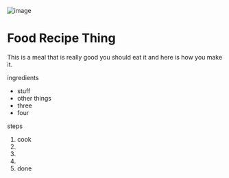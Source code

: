 ![image](img/image.jpg)

# Food Recipe Thing

This is a meal that is really good you should eat it and here is how you make it.

ingredients
- stuff
- other things
- three
- four

steps 

1. cook
2. 
3. 
4. 
5. done